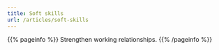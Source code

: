 ```yaml
---
title: Soft skills
url: /articles/soft-skills
---
```


{{% pageinfo %}}
Strengthen working relationships.
{{% /pageinfo %}}
